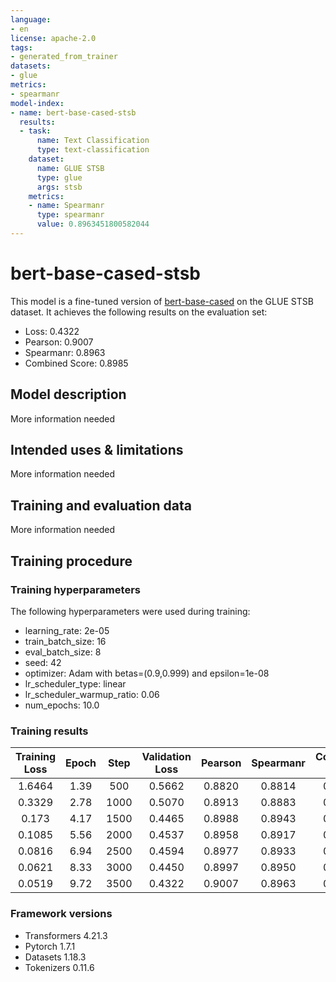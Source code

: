 ```yaml
---
language:
- en
license: apache-2.0
tags:
- generated_from_trainer
datasets:
- glue
metrics:
- spearmanr
model-index:
- name: bert-base-cased-stsb
  results:
  - task:
      name: Text Classification
      type: text-classification
    dataset:
      name: GLUE STSB
      type: glue
      args: stsb
    metrics:
    - name: Spearmanr
      type: spearmanr
      value: 0.8963451800582044
---
```


<!-- This model card has been generated automatically according to the information the Trainer had access to. You
should probably proofread and complete it, then remove this comment. -->

# bert-base-cased-stsb

This model is a fine-tuned version of [bert-base-cased](https://huggingface.co/bert-base-cased) on the GLUE STSB dataset.
It achieves the following results on the evaluation set:
- Loss: 0.4322
- Pearson: 0.9007
- Spearmanr: 0.8963
- Combined Score: 0.8985

## Model description

More information needed

## Intended uses & limitations

More information needed

## Training and evaluation data

More information needed

## Training procedure

### Training hyperparameters

The following hyperparameters were used during training:
- learning_rate: 2e-05
- train_batch_size: 16
- eval_batch_size: 8
- seed: 42
- optimizer: Adam with betas=(0.9,0.999) and epsilon=1e-08
- lr_scheduler_type: linear
- lr_scheduler_warmup_ratio: 0.06
- num_epochs: 10.0

### Training results

| Training Loss | Epoch | Step | Validation Loss | Pearson | Spearmanr | Combined Score |
|:-------------:|:-----:|:----:|:---------------:|:-------:|:---------:|:--------------:|
| 1.6464        | 1.39  | 500  | 0.5662          | 0.8820  | 0.8814    | 0.8817         |
| 0.3329        | 2.78  | 1000 | 0.5070          | 0.8913  | 0.8883    | 0.8898         |
| 0.173         | 4.17  | 1500 | 0.4465          | 0.8988  | 0.8943    | 0.8966         |
| 0.1085        | 5.56  | 2000 | 0.4537          | 0.8958  | 0.8917    | 0.8937         |
| 0.0816        | 6.94  | 2500 | 0.4594          | 0.8977  | 0.8933    | 0.8955         |
| 0.0621        | 8.33  | 3000 | 0.4450          | 0.8997  | 0.8950    | 0.8974         |
| 0.0519        | 9.72  | 3500 | 0.4322          | 0.9007  | 0.8963    | 0.8985         |


### Framework versions

- Transformers 4.21.3
- Pytorch 1.7.1
- Datasets 1.18.3
- Tokenizers 0.11.6

